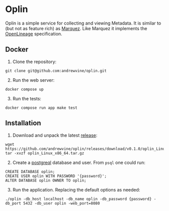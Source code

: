 # Oplin

Oplin is a simple service for collecting and viewing Metadata. It is similar to (but not as feature rich) as [Marquez](https://github.com/MarquezProject/marquez]). Like Marquez it implements the [OpenLineage](https://openlineage.io/) specification.

## Docker

1. Clone the repository:

```
git clone git@github.com:andrewvine/oplin.git
```

2. Run the web server:

```
docker compose up
```

3. Run the tests:

```
docker compose run app make test
```

## Installation


1. Download and unpack the latest [release](https://github.com/andrewvine/oplin/releases):

```
wget https://github.com/andrewvine/oplin/releases/download/v0.1.0/oplin_Linux_x86_64.tar.gz
tar -xvzf oplin_Linux_x86_64.tar.gz
```

2. Create a [postgreql](https://www.postgresql.org) database and user. From `psql` one could run:

```
CREATE DATABASE oplin;
CREATE USER oplin WITH PASSWORD '{password}';
ALTER DATABASE oplin OWNER TO oplin; 
```

3. Run the application. Replacing the default options as needed:

```
./oplin -db_host localhost -db_name oplin -db_password {password} -db_port 5432 -db_user oplin -web_port=8080
```
